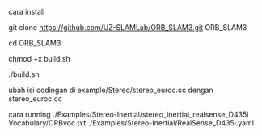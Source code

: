 cara install

git clone https://github.com/UZ-SLAMLab/ORB_SLAM3.git ORB_SLAM3

cd ORB_SLAM3

chmod +x build.sh

./build.sh

ubah isi codingan di example/Stereo/stereo_euroc.cc dengan stereo_euroc.cc

cara running
./Examples/Stereo-Inertial/stereo_inertial_realsense_D435i Vocabulary/ORBvoc.txt ./Examples/Stereo-Inertial/RealSense_D435i.yaml
